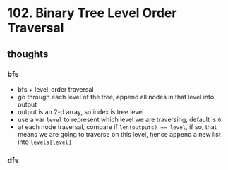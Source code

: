 # 102. Binary Tree Level Order Traversal

## thoughts

### bfs

- bfs + level-order traversal
- go through each level of the tree, append all nodes in that level into output
- output is an 2-d array, so index is tree level
- use a var ```level``` to represent which level we are traversing, default is ```0```
- at each node traversal, compare if ```len(outputs) == level```, if so, that means we are going to traverse on this level, hence append a new list into ```levels[level]``` 

### dfs